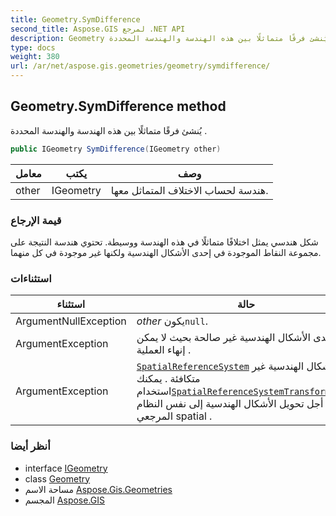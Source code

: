 ```yaml
---
title: Geometry.SymDifference
second_title: Aspose.GIS لمرجع .NET API
description: Geometry طريقة. يُنشئ فرقًا متماثلًا بين هذه الهندسة والهندسة المحددة .
type: docs
weight: 380
url: /ar/net/aspose.gis.geometries/geometry/symdifference/
---
```

## Geometry.SymDifference method

يُنشئ فرقًا متماثلًا بين هذه الهندسة والهندسة المحددة .

```csharp
public IGeometry SymDifference(IGeometry other)
```

| معامل | يكتب | وصف |
| --- | --- | --- |
| other | IGeometry | هندسة لحساب الاختلاف المتماثل معها. |

### قيمة الإرجاع

شكل هندسي يمثل اختلافًا متماثلًا في هذه الهندسة ووسيطة. تحتوي هندسة النتيجة على مجموعة النقاط الموجودة في إحدى الأشكال الهندسية ولكنها غير موجودة في كل منهما.

### استثناءات

| استثناء | حالة |
| --- | --- |
| ArgumentNullException | *other* يكون`null`. |
| ArgumentException | إحدى الأشكال الهندسية غير صالحة بحيث لا يمكن إنهاء العملية . |
| ArgumentException | [`SpatialReferenceSystem`](../../igeometry/spatialreferencesystem/) من الأشكال الهندسية غير متكافئة . يمكنك استخدام[`SpatialReferenceSystemTransformation`](../../../aspose.gis.spatialreferencing/spatialreferencesystemtransformation/) من أجل تحويل الأشكال الهندسية إلى نفس النظام المرجعي spatial . |

### أنظر أيضا

* interface [IGeometry](../../igeometry/)
* class [Geometry](../)
* مساحة الاسم [Aspose.Gis.Geometries](../../geometry/)
* المجسم [Aspose.GIS](../../../)


